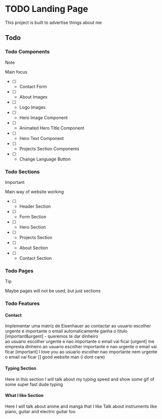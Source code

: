 # TODO Landing Page

This project is built to advertise things about me

## Todo

### Todo Components

> [!NOTE]
> Main focus

- [ ] - Contact Form
- [ ] - About Images
- [ ] - Logo Images
- [ ] - Hero Image Component
- [ ] - Animated Hero Title Component
- [ ] - Hero Text Component
- [ ] - Projects Section Components
- [ ] - Change Language Button

### Todo Sections

> [!IMPORTANT]
> Main way of website working

- [ ] - Header Section
- [ ] - Form Section
- [ ] - Hero Section
- [ ] - Projects Section
- [ ] - About Section
- [ ] - Contact Section

### Todo Pages

> [!TIP]
> Maybe pages will not be used, but just sections

### Todo Features

#### Contact

Implementar uma matriz de Eisenhauer ao contactar
ao usuario escolher urgente e importante o email automaticamente ganha o titulo [important&urgent] - queremos te dar dinheiro  
ao usuario escolher urgente e nao importante o email vai ficar [urgent] me empresta dinheiro
ao usuario escolher importante e nao urgente o email vai ficar [important] I love you
ao usuario escolher nao importante nem urgente o email vai ficar [] good website man (i dont care)

#### Typing Section

Here in this section I will talk about my typing speed
and show some gif of some super fast dude typing

#### What I like Section

Here I will talk about anime and manga that I like
Talk about instruments like piano, guitar and electric guitar too
